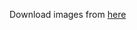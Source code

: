 Download images from [here](https://drive.google.com/drive/folders/1bkbj7mWDkmL45DsrFsnwYLQ3WtpFC5PR?usp=sharing)
